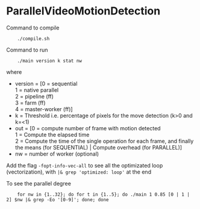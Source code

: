# ParallelVideoMotionDetection

Command to compile<br>
```
    ./compile.sh
```
Command to run<br>
```
    ./main version k stat nw
```
where<br>
* version = [0 = sequential<br>
        1 = native parallel<br>
        2 = pipeline (ff) <br>
        3 = farm (ff) <br>
        4 = master-worker (ff)]<br>
* k = Threshold i.e. percentage of pixels for the move detection (k>0 and k=<1)<br>
* out = [0 = compute number of frame with motion detected<br>
        1 = Compute the elapsed time<br>
        2 = Compute the time of the single operation for each frame, and finally the means (for SEQUENTIAL) | Compute overhead (for PARALLEL)]<br>
* nw = number of worker (optional)<br>

Add the flag ``-fopt-info-vec-all`` to see all the optimizated loop (vectorization), with ``|& grep 'optimized: loop'`` at the end

To see the parallel degree<br>
```
    for nw in {1..32}; do for t in {1..5}; do ./main 1 0.85 [0 | 1 | 2] $nw |& grep -Eo '[0-9]'; done; done
```
